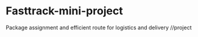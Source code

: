 # Fasttrack-mini-project
Package assignment and efficient route for logistics and delivery
//project
